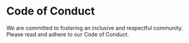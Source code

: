 # Code of Conduct

We are committed to fostering an inclusive and respectful community. Please read and adhere to our Code of Conduct.
